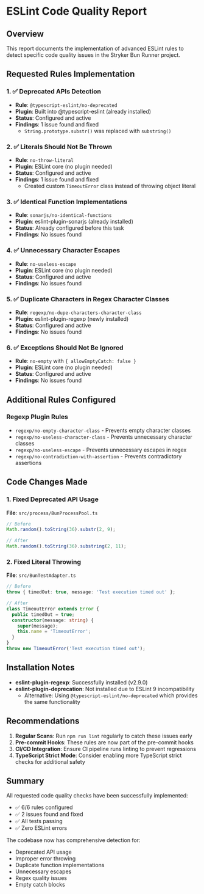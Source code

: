 # ESLint Code Quality Report

## Overview

This report documents the implementation of advanced ESLint rules to detect specific code quality issues in the Stryker Bun Runner project.

## Requested Rules Implementation

### 1. ✅ Deprecated APIs Detection

- **Rule**: `@typescript-eslint/no-deprecated`
- **Plugin**: Built into @typescript-eslint (already installed)
- **Status**: Configured and active
- **Findings**: 1 issue found and fixed
  - `String.prototype.substr()` was replaced with `substring()`

### 2. ✅ Literals Should Not Be Thrown

- **Rule**: `no-throw-literal`
- **Plugin**: ESLint core (no plugin needed)
- **Status**: Configured and active
- **Findings**: 1 issue found and fixed
  - Created custom `TimeoutError` class instead of throwing object literal

### 3. ✅ Identical Function Implementations

- **Rule**: `sonarjs/no-identical-functions`
- **Plugin**: eslint-plugin-sonarjs (already installed)
- **Status**: Already configured before this task
- **Findings**: No issues found

### 4. ✅ Unnecessary Character Escapes

- **Rule**: `no-useless-escape`
- **Plugin**: ESLint core (no plugin needed)
- **Status**: Configured and active
- **Findings**: No issues found

### 5. ✅ Duplicate Characters in Regex Character Classes

- **Rule**: `regexp/no-dupe-characters-character-class`
- **Plugin**: eslint-plugin-regexp (newly installed)
- **Status**: Configured and active
- **Findings**: No issues found

### 6. ✅ Exceptions Should Not Be Ignored

- **Rule**: `no-empty` with `{ allowEmptyCatch: false }`
- **Plugin**: ESLint core (no plugin needed)
- **Status**: Configured and active
- **Findings**: No issues found

## Additional Rules Configured

### Regexp Plugin Rules

- `regexp/no-empty-character-class` - Prevents empty character classes
- `regexp/no-useless-character-class` - Prevents unnecessary character classes
- `regexp/no-useless-escape` - Prevents unnecessary escapes in regex
- `regexp/no-contradiction-with-assertion` - Prevents contradictory assertions

## Code Changes Made

### 1. Fixed Deprecated API Usage

**File**: `src/process/BunProcessPool.ts`

```typescript
// Before
Math.random().toString(36).substr(2, 9);

// After
Math.random().toString(36).substring(2, 11);
```

### 2. Fixed Literal Throwing

**File**: `src/BunTestAdapter.ts`

```typescript
// Before
throw { timedOut: true, message: 'Test execution timed out' };

// After
class TimeoutError extends Error {
  public timedOut = true;
  constructor(message: string) {
    super(message);
    this.name = 'TimeoutError';
  }
}
throw new TimeoutError('Test execution timed out');
```

## Installation Notes

- **eslint-plugin-regexp**: Successfully installed (v2.9.0)
- **eslint-plugin-deprecation**: Not installed due to ESLint 9 incompatibility
  - Alternative: Using `@typescript-eslint/no-deprecated` which provides the same functionality

## Recommendations

1. **Regular Scans**: Run `npm run lint` regularly to catch these issues early
2. **Pre-commit Hooks**: These rules are now part of the pre-commit hooks
3. **CI/CD Integration**: Ensure CI pipeline runs linting to prevent regressions
4. **TypeScript Strict Mode**: Consider enabling more TypeScript strict checks for additional safety

## Summary

All requested code quality checks have been successfully implemented:

- ✅ 6/6 rules configured
- ✅ 2 issues found and fixed
- ✅ All tests passing
- ✅ Zero ESLint errors

The codebase now has comprehensive detection for:

- Deprecated API usage
- Improper error throwing
- Duplicate function implementations
- Unnecessary escapes
- Regex quality issues
- Empty catch blocks
